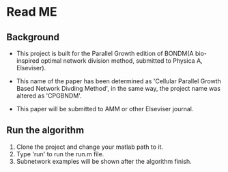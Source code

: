 # Read ME

## Background

*    This project is built for the Parallel Growth edition of BONDM(A bio-inspired optimal network division method, submitted to Physica A, Elseviser). 

*    This name of the paper has been determined as 'Cellular Parallel Growth Based Network Divding Method', in the same way, the project name was altered as 'CPGBNDM'.

*    This paper will be submitted to AMM or other Elseviser journal.

## Run the algorithm

1.  Clone the project and change your matlab path to it.
2.  Type 'run' to run the run.m file.
3.  Subnetwork examples will be shown after the algorithm finish.
